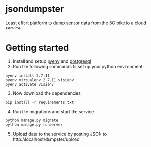 jsondumpster
============

Least effort platform to dump sensor data from the 5G bike to a cloud service.

Getting started
===============

1. Install and setup [pyenv](https://github.com/yyuu/pyenv) and [postgresql](https://www.postgresql.org/)
2. Run the following commands to set up your python environment:
```
pyenv install 2.7.11
pyenv virtualenv 2.7.11 visienv
pyenv activate visienv
```
3. Now download the dependencies
```
pip install -r requirements.txt
```
4. Run the migrations and start the service
```
python manage.py migrate
python manage.py runserver
```
5. Upload data to the service by posting JSON to http://localhost/dumpster/upload

